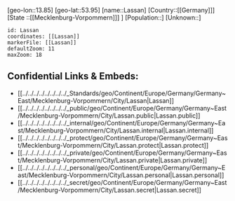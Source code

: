 ﻿---
location: [53.95,13.85]
mapzoom: [7,12] 
mapmarker: city 
type: City
tags:
- geo/City


SpocWebEntityId: 31859
isDeleted: false
confidential: public

---
[geo-lon::13.85]
[geo-lat::53.95]
[name::Lassan]
[Country::[[Germany]]]
[State ::[[Mecklenburg-Vorpommern]]] ]
[Population::]
[Unknown::]


```leaflet
id: Lassan
coordinates: [[Lassan]]
markerFile: [[Lassan]]
defaultZoom: 11 
maxZoom: 18
```


## Confidential Links & Embeds: 
- [[../../../../../../../../_Standards/geo/Continent/Europe/Germany/Germany~East/Mecklenburg-Vorpommern/City/Lassan|Lassan]] 
- [[../../../../../../../../_public/geo/Continent/Europe/Germany/Germany~East/Mecklenburg-Vorpommern/City/Lassan.public|Lassan.public]] 
- [[../../../../../../../../_internal/geo/Continent/Europe/Germany/Germany~East/Mecklenburg-Vorpommern/City/Lassan.internal|Lassan.internal]] 
- [[../../../../../../../../_protect/geo/Continent/Europe/Germany/Germany~East/Mecklenburg-Vorpommern/City/Lassan.protect|Lassan.protect]] 
- [[../../../../../../../../_private/geo/Continent/Europe/Germany/Germany~East/Mecklenburg-Vorpommern/City/Lassan.private|Lassan.private]] 
- [[../../../../../../../../_personal/geo/Continent/Europe/Germany/Germany~East/Mecklenburg-Vorpommern/City/Lassan.personal|Lassan.personal]] 
- [[../../../../../../../../_secret/geo/Continent/Europe/Germany/Germany~East/Mecklenburg-Vorpommern/City/Lassan.secret|Lassan.secret]] 
